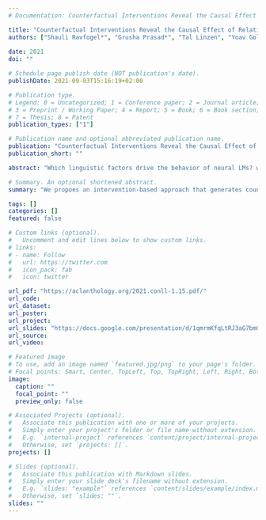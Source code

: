 ```yaml
---
# Documentation: Counterfactual Interventions Reveal the Causal Effect of Relative Clause Representations on Agreement Prediction

title: "Counterfactual Interventions Reveal the Causal Effect of Relative Clause Representations on Agreement Prediction"
authors: ["Shauli Ravfogel*", "Grusha Prasad*", "Tal Linzen", "Yoav Goldberg"]
               
date: 2021
doi: ""

# Schedule page publish date (NOT publication's date).
publishDate: 2021-09-03T15:16:19+02:00

# Publication type.
# Legend: 0 = Uncategorized; 1 = Conference paper; 2 = Journal article;
# 3 = Preprint / Working Paper; 4 = Report; 5 = Book; 6 = Book section;
# 7 = Thesis; 8 = Patent
publication_types: ["1"]

# Publication name and optional abbreviated publication name.
publication: "Counterfactual Interventions Reveal the Causal Effect of Relative Clause Representations on Agreement Prediction"
publication_short: ""

abstract: "Which linguistic factors drive the behavior of neural LMs? we propose a method for the generation of counterfactual representations by altering how a given feature is encoded, while leaving intact all other aspects of the original representation. By measuring the change in a model's word prediction behavior when these counterfactual representations are substituted for the original ones, we can draw conclusions about the causal effect of the linguistic feature in question on the model's behavior."

# Summary. An optional shortened abstract.
summary: "We propoes an intervention-based approach that generates counterfactuals in representation space to study the causal effect ot linguistic propeties on the behavior of neural models."

tags: []
categories: []
featured: false

# Custom links (optional).
#   Uncomment and edit lines below to show custom links.
# links:
# - name: Follow
#   url: https://twitter.com
#   icon_pack: fab
#   icon: twitter

url_pdf: "https://aclanthology.org/2021.conll-1.15.pdf/"
url_code: 
url_dataset:
url_poster:
url_project:
url_slides: "https://docs.google.com/presentation/d/1qmrmKfqLtRJ3aG7bmGxWHg-LhpWUThAsq57ZS3GpDvs/edit?usp=sharing"
url_source:
url_video: 

# Featured image
# To use, add an image named `featured.jpg/png` to your page's folder.
# Focal points: Smart, Center, TopLeft, Top, TopRight, Left, Right, BottomLeft, Bottom, BottomRight.
image:
  caption: ""
  focal_point: ""
  preview_only: false

# Associated Projects (optional).
#   Associate this publication with one or more of your projects.
#   Simply enter your project's folder or file name without extension.
#   E.g. `internal-project` references `content/project/internal-project/index.md`.
#   Otherwise, set `projects: []`.
projects: []

# Slides (optional).
#   Associate this publication with Markdown slides.
#   Simply enter your slide deck's filename without extension.
#   E.g. `slides: "example"` references `content/slides/example/index.md`.
#   Otherwise, set `slides: ""`.
slides: ""
---
```


